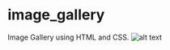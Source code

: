 # image_gallery
Image Gallery using HTML and CSS.
![alt text](https://raw.githubusercontent.com/lordvoldemort/image_gallery/master/img.png)
